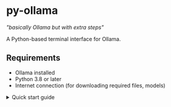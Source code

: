 # py-ollama
*"basically Ollama but with extra steps"*

A Python-based terminal interface for Ollama.

## Requirements
- Ollama installed
- Python 3.8 or later
- Internet connection (for downloading required files, models)
<details>
<summary>Quick start guide</summary>

  # Quick start guide
  
  ### 1. Preparing
  Assuming you have Python 3.8 (or later) and Ollama are already installed.
  Check if your Python install is compatible by running `py` or `python3` in terminal.
  If Python is installed, terminal should output like this:
  ```
  > py
  Python 3.12.7 (main, Feb  4 2025, 14:46:03) [GCC 14.2.0] on linux
  Type "help", "copyright", "credits" or "license" for more information.
  >>> 
  ```
  Otherwise, go to https://www.python.org/downloads/ to download Python.
  
  ### 2. Running py-ollama
  Download or clone the repo.
  Install required dependencies from text file `requirements.txt`:
  ```
  py -m pip install -r requirements.txt
  ```
  Download your desire model for Ollama by running:
  ```
  ollama pull [model]
  ```
  with [model] is a name of your chosen model.
  All downloadable models can be found here https://ollama.com/search
  Example:
  ```
  ollama pull llama3.2:1b
  ```
  The command above is used to pull a version of `llama3.2` model with 1 billion parameters for low-end computers.
  
  Run `py-ollama.py` with:
  ```
  py pyollama.py
  ```
  Follow the program instructions.
</details>
